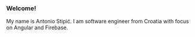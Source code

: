 ### Welcome!
My name is Antonio Stipić. I am software engineer from Croatia with focus on Angular and Firebase.
